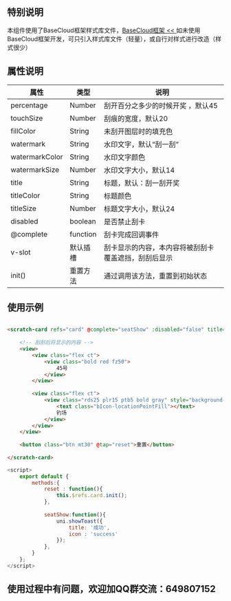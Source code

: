 ## 特别说明
本组件使用了BaseCloud框架样式库文件，[BaseCloud框架 << ](https://ext.dcloud.net.cn/plugin?id=2481)
如未使用BaseCloud框架开发，可只引入样式库文件（轻量），或自行对样式进行改造（样式很少）

## 属性说明

|属性	|类型	|说明	|
|--	|--	|--	|
|percentage	|Number	|刮开百分之多少的时候开奖	，默认45|
|touchSize	|Number	|刮痕的宽度，默认20	|
|fillColor	|String	|未刮开图层时的填充色	|
|watermark	|String	|水印文字，默认“刮一刮”	|
|watermarkColor	|String	|水印文字颜色	|
|watermarkSize	|Number	|水印文字大小，默认14	|
|title	|String	|标题，默认：刮一刮开奖	|
|titleColor	|String	|标题颜色	|
|titleSize	|Number	|标题文字大小，默认24	|
|disabled	|boolean	|是否禁止刮卡	|
|@complete	|function	|刮卡完成回调事件	|
|v-slot	|默认插槽	|刮卡显示的内容，本内容将被刮刮卡覆盖遮挡，刮刮后显示	|
|init()	|重置方法	|通过调用该方法，重置到初始状态	|

## 使用示例
```html

<scratch-card refs="card" @complete="seatShow" :disabled="false" title="开赛后刮开钓位" watermark="刮一刮开号">
	
	<!-- 刮刮后将显示的内容 -->							
	<view>
		<view class="flex ct">
			<view class="bold red fz50">
				45号
			</view>
		</view>
		
		<view class="flex ct">
			<view class="rds25 plr15 ptb5 bold gray" style="background-color: #f0f0f0;border: 1px solid #ddd; ">
				<text class="bIcon-locationPointFill"></text>
				钓场
			</view>
		</view>
	</view>
	
	<button class="btn mt30" @tap="reset">重置</button>
	
</scratch-card>
```

```js
<script>
	export default {
		methods:{
			reset : function(){
				this.$refs.card.init();
			},
			
			seatShow:function(){
				uni.showToast({
					title: '成功',
					icon : 'success'
				});
			},
		}
	};
</script>
```

## 使用过程中有问题，欢迎加QQ群交流：649807152